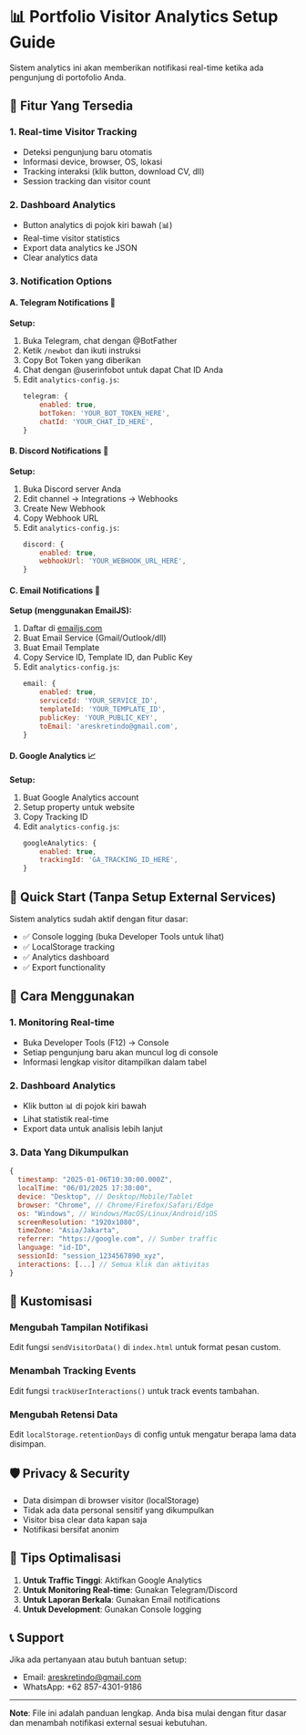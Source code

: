 # 📊 Portfolio Visitor Analytics Setup Guide

Sistem analytics ini akan memberikan notifikasi real-time ketika ada pengunjung di portofolio Anda.

## 🎯 Fitur Yang Tersedia

### 1. **Real-time Visitor Tracking**
- Deteksi pengunjung baru otomatis
- Informasi device, browser, OS, lokasi
- Tracking interaksi (klik button, download CV, dll)
- Session tracking dan visitor count

### 2. **Dashboard Analytics**
- Button analytics di pojok kiri bawah (📊)
- Real-time visitor statistics
- Export data analytics ke JSON
- Clear analytics data

### 3. **Notification Options**

#### A. **Telegram Notifications** 🤖
**Setup:**
1. Buka Telegram, chat dengan @BotFather
2. Ketik `/newbot` dan ikuti instruksi
3. Copy Bot Token yang diberikan
4. Chat dengan @userinfobot untuk dapat Chat ID Anda
5. Edit `analytics-config.js`:
   ```javascript
   telegram: {
       enabled: true,
       botToken: 'YOUR_BOT_TOKEN_HERE',
       chatId: 'YOUR_CHAT_ID_HERE',
   }
   ```

#### B. **Discord Notifications** 💬
**Setup:**
1. Buka Discord server Anda
2. Edit channel → Integrations → Webhooks
3. Create New Webhook
4. Copy Webhook URL
5. Edit `analytics-config.js`:
   ```javascript
   discord: {
       enabled: true,
       webhookUrl: 'YOUR_WEBHOOK_URL_HERE',
   }
   ```

#### C. **Email Notifications** 📧
**Setup (menggunakan EmailJS):**
1. Daftar di [emailjs.com](https://emailjs.com)
2. Buat Email Service (Gmail/Outlook/dll)
3. Buat Email Template
4. Copy Service ID, Template ID, dan Public Key
5. Edit `analytics-config.js`:
   ```javascript
   email: {
       enabled: true,
       serviceId: 'YOUR_SERVICE_ID',
       templateId: 'YOUR_TEMPLATE_ID', 
       publicKey: 'YOUR_PUBLIC_KEY',
       toEmail: 'areskretindo@gmail.com',
   }
   ```

#### D. **Google Analytics** 📈
**Setup:**
1. Buat Google Analytics account
2. Setup property untuk website
3. Copy Tracking ID
4. Edit `analytics-config.js`:
   ```javascript
   googleAnalytics: {
       enabled: true,
       trackingId: 'GA_TRACKING_ID_HERE',
   }
   ```

## 🚀 Quick Start (Tanpa Setup External Services)

Sistem analytics sudah aktif dengan fitur dasar:
- ✅ Console logging (buka Developer Tools untuk lihat)
- ✅ LocalStorage tracking
- ✅ Analytics dashboard
- ✅ Export functionality

## 📱 Cara Menggunakan

### 1. **Monitoring Real-time**
- Buka Developer Tools (F12) → Console
- Setiap pengunjung baru akan muncul log di console
- Informasi lengkap visitor ditampilkan dalam tabel

### 2. **Dashboard Analytics**
- Klik button 📊 di pojok kiri bawah
- Lihat statistik real-time
- Export data untuk analisis lebih lanjut

### 3. **Data Yang Dikumpulkan**
```javascript
{
  timestamp: "2025-01-06T10:30:00.000Z",
  localTime: "06/01/2025 17:30:00",
  device: "Desktop", // Desktop/Mobile/Tablet
  browser: "Chrome", // Chrome/Firefox/Safari/Edge
  os: "Windows", // Windows/MacOS/Linux/Android/iOS
  screenResolution: "1920x1080",
  timeZone: "Asia/Jakarta",
  referrer: "https://google.com", // Sumber traffic
  language: "id-ID",
  sessionId: "session_1234567890_xyz",
  interactions: [...] // Semua klik dan aktivitas
}
```

## 🔧 Kustomisasi

### Mengubah Tampilan Notifikasi
Edit fungsi `sendVisitorData()` di `index.html` untuk format pesan custom.

### Menambah Tracking Events
Edit fungsi `trackUserInteractions()` untuk track events tambahan.

### Mengubah Retensi Data
Edit `localStorage.retentionDays` di config untuk mengatur berapa lama data disimpan.

## 🛡️ Privacy & Security

- Data disimpan di browser visitor (localStorage)
- Tidak ada data personal sensitif yang dikumpulkan
- Visitor bisa clear data kapan saja
- Notifikasi bersifat anonim

## 🎯 Tips Optimalisasi

1. **Untuk Traffic Tinggi**: Aktifkan Google Analytics
2. **Untuk Monitoring Real-time**: Gunakan Telegram/Discord
3. **Untuk Laporan Berkala**: Gunakan Email notifications
4. **Untuk Development**: Gunakan Console logging

## 📞 Support

Jika ada pertanyaan atau butuh bantuan setup:
- Email: areskretindo@gmail.com
- WhatsApp: +62 857-4301-9186

---
**Note**: File ini adalah panduan lengkap. Anda bisa mulai dengan fitur dasar dan menambah notifikasi external sesuai kebutuhan.
